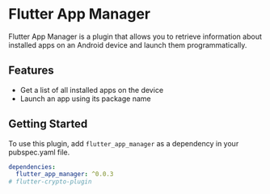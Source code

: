 # Flutter App Manager

Flutter App Manager is a plugin that allows you to retrieve information about installed apps on an Android device and launch them programmatically.

## Features

- Get a list of all installed apps on the device
- Launch an app using its package name

## Getting Started

To use this plugin, add `flutter_app_manager` as a dependency in your pubspec.yaml file.

```yaml
dependencies:
  flutter_app_manager: ^0.0.3
# flutter-crypto-plugin
